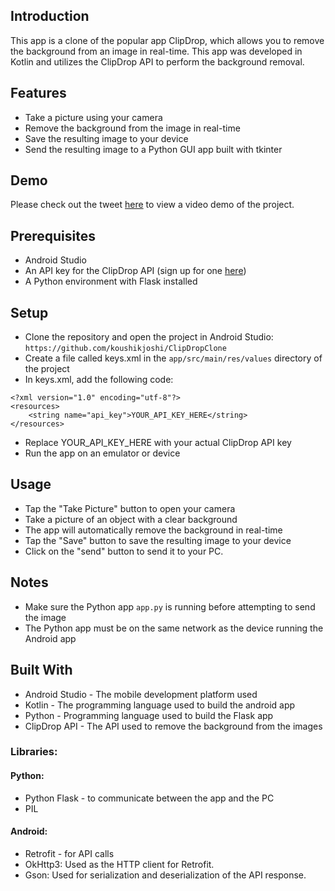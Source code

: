 ## Introduction
This app is a clone of the popular app ClipDrop, which allows you to remove the background from an image in real-time. This app was developed in Kotlin and utilizes the ClipDrop API to perform the background removal.

## Features
- Take a picture using your camera
- Remove the background from the image in real-time
- Save the resulting image to your device
- Send the resulting image to a Python GUI app built with tkinter

## Demo
Please check out the tweet [here](https://twitter.com/koushikjoshi/status/1605495230324539392?s=20&t=vBsY84PfTD0zb0GXQoKLpg) to view a video demo of the project.

## Prerequisites
- Android Studio
- An API key for the ClipDrop API (sign up for one [here](https://clipdrop.co/apis/docs/remove-background))
- A Python environment with Flask installed

## Setup
- Clone the repository and open the project in Android Studio:
`https://github.com/koushikjoshi/ClipDropClone`
- Create a file called keys.xml in the `app/src/main/res/values` directory of the project
- In keys.xml, add the following code:

```
<?xml version="1.0" encoding="utf-8"?>
<resources>
    <string name="api_key">YOUR_API_KEY_HERE</string>
</resources>
```

- Replace YOUR_API_KEY_HERE with your actual ClipDrop API key
- Run the app on an emulator or device

## Usage
- Tap the "Take Picture" button to open your camera
- Take a picture of an object with a clear background
- The app will automatically remove the background in real-time
- Tap the "Save" button to save the resulting image to your device
- Click on the "send" button to send it to your PC.

## Notes
- Make sure the Python app `app.py` is running before attempting to send the image
- The Python app must be on the same network as the device running the Android app

## Built With
- Android Studio - The mobile development platform used
- Kotlin - The programming language used to build the android app
- Python - Programming language used to build the Flask app
- ClipDrop API - The API used to remove the background from the images

### Libraries:

#### Python:
- Python Flask - to communicate between the app and the PC
- PIL

#### Android:
- Retrofit - for API calls
- OkHttp3: Used as the HTTP client for Retrofit.
- Gson: Used for serialization and deserialization of the API response.
